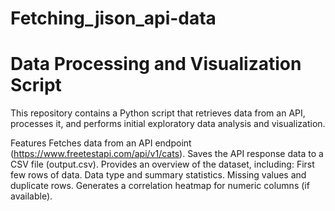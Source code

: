 # Fetching_jison_api-data
# Data Processing and Visualization Script
This repository contains a Python script that retrieves data from an API, processes it, and performs initial exploratory data analysis and visualization.

Features
Fetches data from an API endpoint (https://www.freetestapi.com/api/v1/cats).
Saves the API response data to a CSV file (output.csv).
Provides an overview of the dataset, including:
First few rows of data.
Data type and summary statistics.
Missing values and duplicate rows.
Generates a correlation heatmap for numeric columns (if available).
